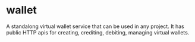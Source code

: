 # wallet
A standalong virtual wallet service that can be used in any project. It has public HTTP apis for creating, crediting, debiting, managing virtual wallets.
